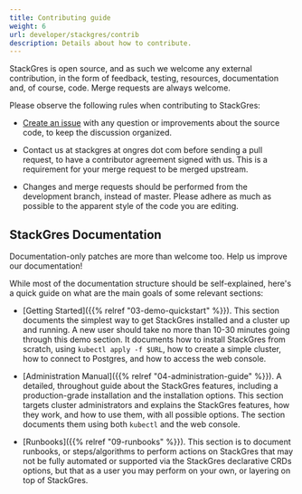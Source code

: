 ```yaml
---
title: Contributing guide
weight: 6
url: developer/stackgres/contrib
description: Details about how to contribute.
---
```


StackGres is open source, and as such we welcome any external contribution, in the form of feedback, testing, resources,
 documentation and, of course, code. Merge requests are always welcome.

Please observe the following rules when contributing to StackGres:

* [Create an issue](https://gitlab.com/ongresinc/stackgres/issues/new) with any question or improvements about the source
 code, to keep the discussion organized.

* Contact us at stackgres at ongres dot com before sending a pull request, to have a contributor agreement signed with us.
 This is a requirement for your merge request to be merged upstream.

* Changes and merge requests should be performed from the development branch, instead of master. Please adhere as much
 as possible to the apparent style of the code you are editing.


## StackGres Documentation

Documentation-only patches are more than welcome too. Help us improve our documentation!

While most of the documentation structure should be self-explained, here's a quick guide on what are the main goals of
some relevant sections:

* [Getting Started]({{% relref "03-demo-quickstart" %}}). This section documents the simplest way to get StackGres installed and a cluster up and running.
  A new user should take no more than 10-30 minutes going through this demo section.
  It documents how to install StackGres from scratch, using `kubectl apply -f $URL`, how to create a simple cluster, how to connect to Postgres, and how to access the web console.

* [Administration Manual]({{% relref "04-administration-guide" %}}). A detailed, throughout guide about the StackGres features, including a production-grade installation and the installation options.
  This section targets cluster administrators and explains the StackGres features, how they work, and how to use them, with all possible options.
  The section documents them using both `kubectl` and the web console.

* [Runbooks]({{% relref "09-runbooks" %}}). This section is to document runbooks, or steps/algorithms to perform actions
  on StackGres that may not be fully automated or supported via the StackGres declarative CRDs options, but that as a
  user you may perform on your own, or layering on top of StackGres.
